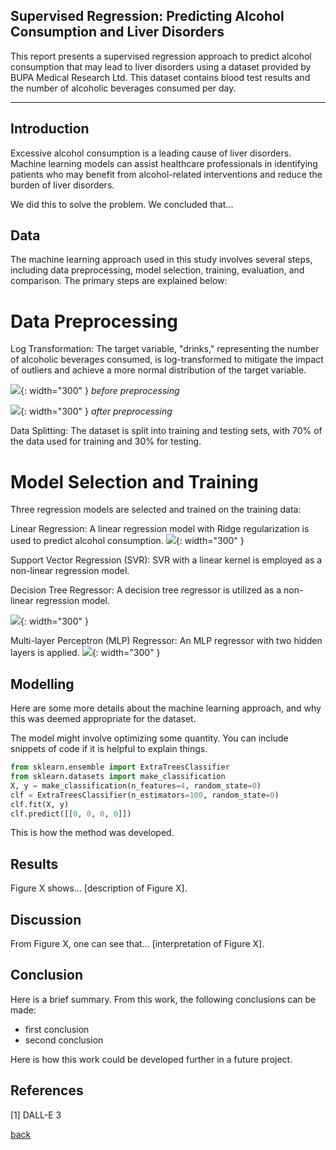 ## Supervised Regression: Predicting Alcohol Consumption and Liver Disorders

This report presents a supervised regression approach to predict alcohol consumption that may lead to liver disorders using a dataset provided by BUPA Medical Research Ltd. This dataset contains blood test results and the number of alcoholic beverages consumed per day.
***

## Introduction 

Excessive alcohol consumption is a leading cause of liver disorders. Machine learning models can assist healthcare professionals in identifying patients who may benefit from alcohol-related interventions and reduce the burden of liver disorders.

We did this to solve the problem. We concluded that...

## Data

The machine learning approach used in this study involves several steps, including data preprocessing, model selection, training, evaluation, and comparison. The primary steps are explained below:

# Data Preprocessing

Log Transformation: The target variable, "drinks," representing the number of alcoholic beverages consumed, is log-transformed to mitigate the impact of outliers and achieve a more normal distribution of the target variable.

![](assets/IMG/before.png){: width="300" }
*before preprocessing*

![](assets/IMG/preprocess.png){: width="300" }
*after preprocessing*

Data Splitting: The dataset is split into training and testing sets, with 70% of the data used for training and 30% for testing.

# Model Selection and Training

Three regression models are selected and trained on the training data:

Linear Regression: A linear regression model with Ridge regularization is used to predict alcohol consumption.
![](assets/IMG/linear.png){: width="300" }

Support Vector Regression (SVR): SVR with a linear kernel is employed as a non-linear regression model.

Decision Tree Regressor: A decision tree regressor is utilized as a non-linear regression model.

![](assets/IMG/svr.png){: width="300" }

Multi-layer Perceptron (MLP) Regressor: An MLP regressor with two hidden layers is applied.
![](assets/IMG/neural.png){: width="300" }


## Modelling

Here are some more details about the machine learning approach, and why this was deemed appropriate for the dataset. 

The model might involve optimizing some quantity. You can include snippets of code if it is helpful to explain things.

```python
from sklearn.ensemble import ExtraTreesClassifier
from sklearn.datasets import make_classification
X, y = make_classification(n_features=4, random_state=0)
clf = ExtraTreesClassifier(n_estimators=100, random_state=0)
clf.fit(X, y)
clf.predict([[0, 0, 0, 0]])
```

This is how the method was developed.

## Results

Figure X shows... [description of Figure X].

## Discussion

From Figure X, one can see that... [interpretation of Figure X].

## Conclusion

Here is a brief summary. From this work, the following conclusions can be made:
* first conclusion
* second conclusion

Here is how this work could be developed further in a future project.

## References
[1] DALL-E 3

[back](./)

